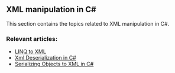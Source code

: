 ## XML manipulation in C#

This section contains the topics related to XML manipulation in C#.
### Relevant articles:

- [LINQ to XML](https://code-maze.com/linq-to-xml/)
- [Xml Deserialization in C#](https://code-maze.com/csharp-xml-deserialization/)
- [Serializing Objects to XML in C#](csharp-xml-serialization)
